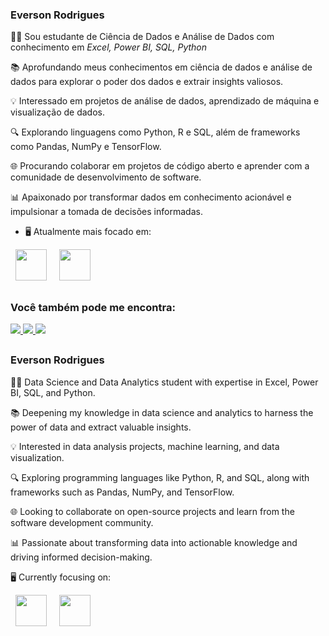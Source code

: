 ### Everson Rodrigues

👨‍💻 Sou estudante de Ciência de Dados e Análise de Dados com conhecimento em *Excel, Power BI, SQL, Python*

📚 Aprofundando meus conhecimentos em ciência de dados e análise de dados para explorar o poder dos dados e extrair insights valiosos.

💡 Interessado em projetos de análise de dados, aprendizado de máquina e visualização de dados.

🔍 Explorando linguagens como Python, R e SQL, além de frameworks como Pandas, NumPy e TensorFlow.

🌐 Procurando colaborar em projetos de código aberto e aprender com a comunidade de desenvolvimento de software.

📊 Apaixonado por transformar dados em conhecimento acionável e impulsionar a tomada de decisões informadas.

- 🖥️ Atualmente mais focado em:
<div style="display: inline">
  &nbsp;&nbsp;<img width='50' height='50' src="https://cdn.jsdelivr.net/gh/devicons/devicon/icons/python/python-original.svg" />&nbsp;&nbsp;
  &nbsp;&nbsp;<img width='50' height='50' src="https://cdn.jsdelivr.net/gh/devicons/devicon/icons/r/r-original.svg" />&nbsp;&nbsp;&nbsp;
  </div> 

##

### Você também pode me encontra:
<div style="display: inline-block"> 
<a href="https://www.linkedin.com/in/eversonrodrigues10/">
  <img src="https://img.shields.io/badge/linkedin-%230077B5.svg?style=for-the-badge&logo=linkedin&logoColor=white">
</a>
<a href="https://www.instagram.com/everson_rodrigues10">
  <img src="https://img.shields.io/badge/Instagram-%23E4405F.svg?style=for-the-badge&logo=Instagram&logoColor=white">
</a>
  <a href = "mailto:everson101288[at]gmail.com"><img src="https://img.shields.io/badge/Gmail-D14836?style=for-the-badge&logo=gmail&logoColor=white" target="_blank"></a>
</div>

##

### Everson Rodrigues

👨‍💻 Data Science and Data Analytics student with expertise in Excel, Power BI, SQL, and Python.

📚 Deepening my knowledge in data science and analytics to harness the power of data and extract valuable insights.

💡 Interested in data analysis projects, machine learning, and data visualization.

🔍 Exploring programming languages like Python, R, and SQL, along with frameworks such as Pandas, NumPy, and TensorFlow.

🌐 Looking to collaborate on open-source projects and learn from the software development community.

📊 Passionate about transforming data into actionable knowledge and driving informed decision-making.

🖥️ Currently focusing on:

<div style="display: inline"> &nbsp;&nbsp;<img width='50' height='50' src="https://cdn.jsdelivr.net/gh/devicons/devicon/icons/python/python-original.svg" />&nbsp;&nbsp; &nbsp;&nbsp;<img width='50' height='50' src="https://cdn.jsdelivr.net/gh/devicons/devicon/icons/r/r-original.svg" />&nbsp;&nbsp;&nbsp; </div>
